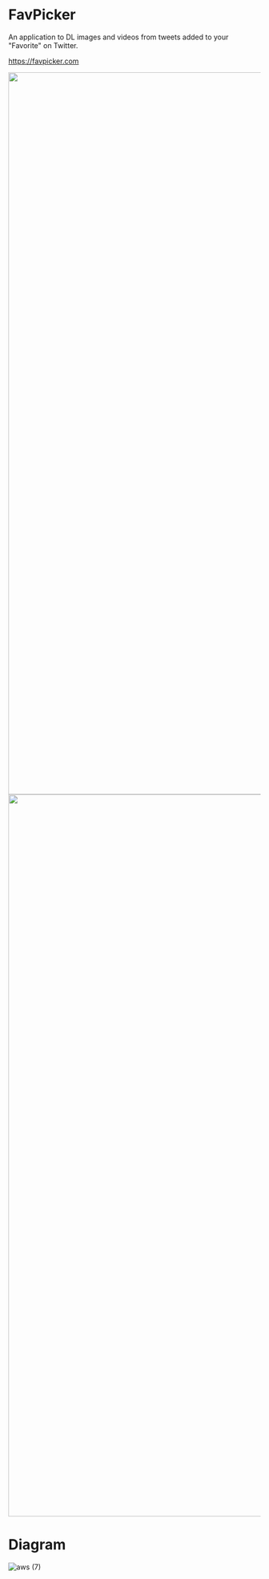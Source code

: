 # FavPicker
An application to DL images and videos from tweets added to your "Favorite" on Twitter. 

https://favpicker.com

<img width="1440" alt="" src="https://user-images.githubusercontent.com/61940392/117962262-fd6a5e80-b359-11eb-985a-d904d0455e07.png">

<img width="1440" alt="" src="https://user-images.githubusercontent.com/61940392/117963679-a4032f00-b35b-11eb-829f-d8425f47a9ec.png">


# Diagram

![aws (7)](https://user-images.githubusercontent.com/61940392/117962454-33a7de00-b35a-11eb-8a06-d0ccc852704f.png)
